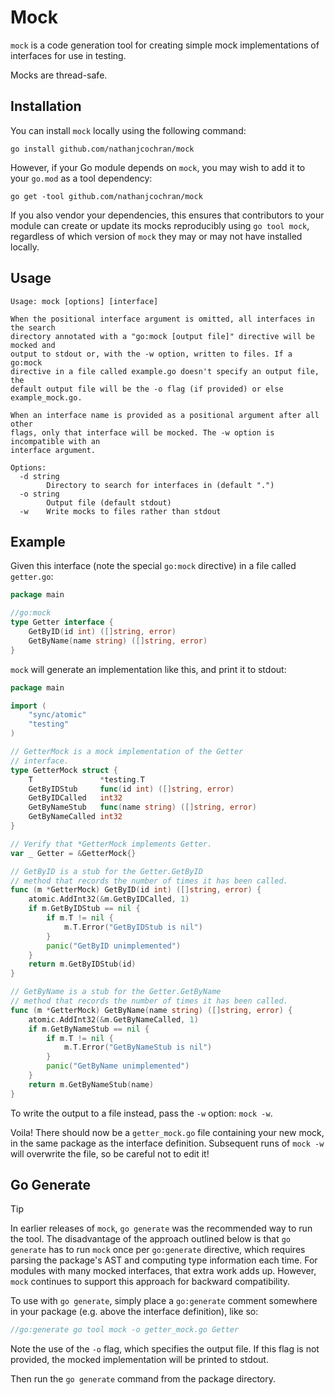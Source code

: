# Mock

`mock` is a code generation tool for creating simple mock implementations of
interfaces for use in testing.

Mocks are thread-safe.

## Installation

You can install `mock` locally using the following command:

```
go install github.com/nathanjcochran/mock
```

However, if your Go module depends on `mock`, you may wish to add it to your
`go.mod` as a tool dependency:

```
go get -tool github.com/nathanjcochran/mock
```

If you also vendor your dependencies, this ensures that contributors to your
module can create or update its mocks reproducibly using `go tool mock`,
regardless of which version of `mock` they may or may not have installed
locally.

## Usage

```
Usage: mock [options] [interface]

When the positional interface argument is omitted, all interfaces in the search
directory annotated with a "go:mock [output file]" directive will be mocked and
output to stdout or, with the -w option, written to files. If a go:mock
directive in a file called example.go doesn't specify an output file, the
default output file will be the -o flag (if provided) or else example_mock.go.

When an interface name is provided as a positional argument after all other
flags, only that interface will be mocked. The -w option is incompatible with an
interface argument.

Options:
  -d string
        Directory to search for interfaces in (default ".")
  -o string
        Output file (default stdout)
  -w    Write mocks to files rather than stdout
```

## Example

Given this interface (note the special `go:mock` directive) in a file called
`getter.go`:

```go
package main

//go:mock
type Getter interface {
	GetByID(id int) ([]string, error)
	GetByName(name string) ([]string, error)
}
```

`mock` will generate an implementation like this, and print it to stdout:

```go
package main

import (
	"sync/atomic"
	"testing"
)

// GetterMock is a mock implementation of the Getter
// interface.
type GetterMock struct {
	T               *testing.T
	GetByIDStub     func(id int) ([]string, error)
	GetByIDCalled   int32
	GetByNameStub   func(name string) ([]string, error)
	GetByNameCalled int32
}

// Verify that *GetterMock implements Getter.
var _ Getter = &GetterMock{}

// GetByID is a stub for the Getter.GetByID
// method that records the number of times it has been called.
func (m *GetterMock) GetByID(id int) ([]string, error) {
	atomic.AddInt32(&m.GetByIDCalled, 1)
	if m.GetByIDStub == nil {
		if m.T != nil {
			m.T.Error("GetByIDStub is nil")
		}
		panic("GetByID unimplemented")
	}
	return m.GetByIDStub(id)
}

// GetByName is a stub for the Getter.GetByName
// method that records the number of times it has been called.
func (m *GetterMock) GetByName(name string) ([]string, error) {
	atomic.AddInt32(&m.GetByNameCalled, 1)
	if m.GetByNameStub == nil {
		if m.T != nil {
			m.T.Error("GetByNameStub is nil")
		}
		panic("GetByName unimplemented")
	}
	return m.GetByNameStub(name)
}
```

To write the output to a file instead, pass the `-w` option: `mock -w`.

Voila! There should now be a `getter_mock.go` file containing your new mock, in
the same package as the interface definition. Subsequent runs of `mock -w` will
overwrite the file, so be careful not to edit it!

## Go Generate

> [!tip]
>
> In earlier releases of `mock`, `go generate` was the recommended way to run
> the tool. The disadvantage of the approach outlined below is that
> `go generate` has to run `mock` once per `go:generate` directive, which
> requires parsing the package's AST and computing type information each time.
> For modules with many mocked interfaces, that extra work adds up. However,
> `mock` continues to support this approach for backward compatibility.

To use with `go generate`, simply place a `go:generate` comment somewhere in
your package (e.g. above the interface definition), like so:

```go
//go:generate go tool mock -o getter_mock.go Getter
```

Note the use of the `-o` flag, which specifies the output file. If this flag is
not provided, the mocked implementation will be printed to stdout.

Then run the `go generate` command from the package directory.
